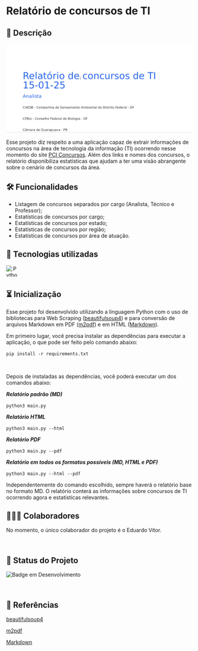 
# Relatório de concursos de TI


## 📖 Descrição

![Print 1 - Relatório](img/relatorio.gif)


Esse projeto diz respeito a uma aplicação capaz de extrair informações de concursos na área de tecnologia da informação (TI) ocorrendo nesse momento do site [PCI Concursos](https://www.pciconcursos.com.br/). Além dos links e nomes dos concursos, o relatório disponibiliza estatísticas que ajudam a ter uma visão abrangente sobre o cenário de concursos da área.

## 🛠️ Funcionalidades

- Listagem de concursos separados por cargo (Analista, Técnico e Professor);
- Estatísticas de concursos por cargo;
- Estatísticas de concursos por estado;
- Estatísticas de concursos por região;
- Estatísticas de concursos por área de atuação.


## 📡 Tecnologias utilizadas

<div align="center"> 
<img align="left" alt="Python" height="30" width="30" src="https://cdn.jsdelivr.net/gh/devicons/devicon/icons/python/python-original.svg">
  
</div>
<br/><br/>

## ⏳ Inicialização

Esse projeto foi desenvolvido utilizando a linguagem Python com o uso de bibliotecas para Web Scraping ([beautifulsoup4](https://pypi.org/project/beautifulsoup4/)) e para conversão de arquivos Markdown em PDF ([m2pdf](https://pypi.org/project/md2pdf/)) e em HTML ([Markdown](https://pypi.org/project/Markdown/)).

Em primeiro lugar, você precisa instalar as dependências para executar a aplicação, o que pode ser feito pelo comando abaixo:
<br>


```shell
pip install -r requirements.txt
```

<br>

Depois de instaladas as dependências, você poderá executar um dos comandos abaixo:

***Relatório padrão (MD)***
```shell
python3 main.py
```

***Relatório HTML***
```shell
python3 main.py --html
```

***Relatório PDF***
```shell
python3 main.py --pdf
```

***Relatório em todos os formatos possíveis (MD, HTML e PDF)***
```shell
python3 main.py --html --pdf
```

Independentemente do comando escolhido, sempre haverá o relatório base no formato MD. O relatório conterá as informações sobre concursos de TI ocorrendo agora e estatísticas relevantes.


## 🤵🤵‍♀️ Colaboradores

No momento, o único colaborador do projeto é o Eduardo Vitor.

<br/>

## 🔎 Status do Projeto

![Badge em Desenvolvimento](https://img.shields.io/badge/Status-Em%20Desenvolvimento-green)

<br/>

## 📑 Referências

[beautifulsoup4](https://pypi.org/project/beautifulsoup4/)

[m2pdf](https://pypi.org/project/md2pdf/)

[Markdown](https://pypi.org/project/Markdown/)




